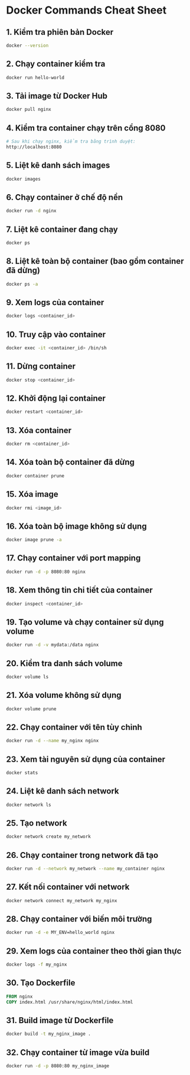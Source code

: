 # Docker Commands Cheat Sheet

## 1. Kiểm tra phiên bản Docker
```sh
docker --version
```

## 2. Chạy container kiểm tra
```sh
docker run hello-world
```

## 3. Tải image từ Docker Hub
```sh
docker pull nginx
```

## 4. Kiểm tra container chạy trên cổng 8080
```sh
# Sau khi chạy nginx, kiểm tra bằng trình duyệt:
http://localhost:8080
```

## 5. Liệt kê danh sách images
```sh
docker images
```

## 6. Chạy container ở chế độ nền
```sh
docker run -d nginx
```

## 7. Liệt kê container đang chạy
```sh
docker ps
```

## 8. Liệt kê toàn bộ container (bao gồm container đã dừng)
```sh
docker ps -a
```

## 9. Xem logs của container
```sh
docker logs <container_id>
```

## 10. Truy cập vào container
```sh
docker exec -it <container_id> /bin/sh
```

## 11. Dừng container
```sh
docker stop <container_id>
```

## 12. Khởi động lại container
```sh
docker restart <container_id>
```

## 13. Xóa container
```sh
docker rm <container_id>
```

## 14. Xóa toàn bộ container đã dừng
```sh
docker container prune
```

## 15. Xóa image
```sh
docker rmi <image_id>
```

## 16. Xóa toàn bộ image không sử dụng
```sh
docker image prune -a
```

## 17. Chạy container với port mapping
```sh
docker run -d -p 8080:80 nginx
```

## 18. Xem thông tin chi tiết của container
```sh
docker inspect <container_id>
```

## 19. Tạo volume và chạy container sử dụng volume
```sh
docker run -d -v mydata:/data nginx
```

## 20. Kiểm tra danh sách volume
```sh
docker volume ls
```

## 21. Xóa volume không sử dụng
```sh
docker volume prune
```

## 22. Chạy container với tên tùy chỉnh
```sh
docker run -d --name my_nginx nginx
```

## 23. Xem tài nguyên sử dụng của container
```sh
docker stats
```

## 24. Liệt kê danh sách network
```sh
docker network ls
```

## 25. Tạo network
```sh
docker network create my_network
```

## 26. Chạy container trong network đã tạo
```sh
docker run -d --network my_network --name my_container nginx
```

## 27. Kết nối container với network
```sh
docker network connect my_network my_nginx
```

## 28. Chạy container với biến môi trường
```sh
docker run -d -e MY_ENV=hello_world nginx
```

## 29. Xem logs của container theo thời gian thực
```sh
docker logs -f my_nginx
```

## 30. Tạo Dockerfile
```Dockerfile
FROM nginx
COPY index.html /usr/share/nginx/html/index.html
```

## 31. Build image từ Dockerfile
```sh
docker build -t my_nginx_image .
```

## 32. Chạy container từ image vừa build
```sh
docker run -d -p 8080:80 my_nginx_image
